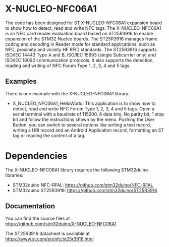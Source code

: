 # X-NUCLEO-NFC06A1

The code has been designed for ST X-NUCLEO-NFC06A1 expansion board to show how to detect, read and write NFC tags.
The X-NUCLEO-NFC06A1 is an NFC card reader evaluation board based on ST25R3916 to enable expansion of the STM32 Nucleo boards.
The ST25R3916 manages frame coding and decoding in Reader mode for standard applications, such as NFC, proximity and vicinity HF RFID standards.
The ST25R3916 supports ISO/IEC 14443 Type A and B, ISO/IEC 15693 (single Subcarrier only) and ISO/IEC 18092 communication protocols. 
It also supports the detection, reading and writing of NFC Forum Type 1, 2, 3, 4 and 5 tags.

## Examples

There is one example with the X-NUCLEO-NFC06A1 library: 
* X_NUCLEO_NFC06A1_HelloWorld: This application is to show how to detect, read and write NFC Forum Type 1, 2, 3, 4 and 5 tags.
  Open a serial terminal with a baudrate of 115200, 8 data bits, No parity bit, 1 stop bit and follow the instructions shown by the menu.
  Pushing the User Button, you can switch to several options like writing a text record, writing a URI record and an Android Application record, 
  formatting an ST tag or reading the content of a tag.  

# Dependencies

The X-NUCLEO-NFC06A1 library requires the following STM32duino libraries:

* STM32duino NFC-RFAL: https://github.com/stm32duino/NFC-RFAL
* STM32duino ST25R3916: https://github.com/stm32duino/ST25R3916

## Documentation

You can find the source files at  
https://github.com/stm32duino/X-NUCLEO-NFC06A1

The ST25R3916 datasheet is available at  
https://www.st.com/en/nfc/st25r3916.html

